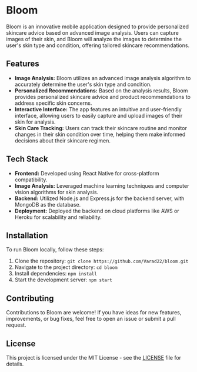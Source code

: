 # Bloom

Bloom is an innovative mobile application designed to provide personalized skincare advice based on advanced image analysis. Users can capture images of their skin, and Bloom will analyze the images to determine the user's skin type and condition, offering tailored skincare recommendations.

## Features

- **Image Analysis:** Bloom utilizes an advanced image analysis algorithm to accurately determine the user's skin type and condition.
- **Personalized Recommendations:** Based on the analysis results, Bloom provides personalized skincare advice and product recommendations to address specific skin concerns.
- **Interactive Interface:** The app features an intuitive and user-friendly interface, allowing users to easily capture and upload images of their skin for analysis.
- **Skin Care Tracking:** Users can track their skincare routine and monitor changes in their skin condition over time, helping them make informed decisions about their skincare regimen.

## Tech Stack

- **Frontend:** Developed using React Native for cross-platform compatibility.
- **Image Analysis:** Leveraged machine learning techniques and computer vision algorithms for skin analysis.
- **Backend:** Utilized Node.js and Express.js for the backend server, with MongoDB as the database.
- **Deployment:** Deployed the backend on cloud platforms like AWS or Heroku for scalability and reliability.

## Installation

To run Bloom locally, follow these steps:

1. Clone the repository: `git clone https://github.com/Varad22/bloom.git`
2. Navigate to the project directory: `cd bloom`
3. Install dependencies: `npm install`
4. Start the development server: `npm start`

## Contributing

Contributions to Bloom are welcome! If you have ideas for new features, improvements, or bug fixes, feel free to open an issue or submit a pull request.

## License

This project is licensed under the MIT License - see the [LICENSE](LICENSE) file for details.
